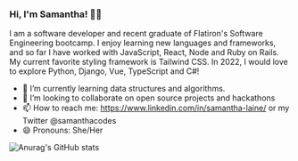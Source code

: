 ### Hi, I'm Samantha! 👋🏾


I am a software developer and recent graduate of Flatiron's Software Engineering bootcamp. I enjoy learning new languages and frameworks, and so far I have worked with JavaScript, React, Node and Ruby on Rails. My current favorite styling framework is Tailwind CSS. In 2022, I would love to explore Python, Django, Vue, TypeScript and C#!

- 🔭 I’m currently learning data structures and algorithms.
- 👯 I’m looking to collaborate on open source projects and hackathons
- 📫 How to reach me: https://www.linkedin.com/in/samantha-laine/ or my Twitter @samanthacodes
- 😄 Pronouns: She/Her

![Anurag's GitHub stats](https://github-readme-stats.vercel.app/api?username=samanthalaine&show_icons=true&theme=radical)





